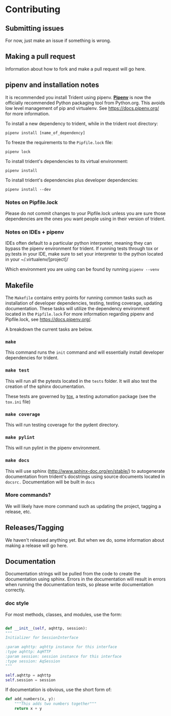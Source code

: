 # Contributing

## Submitting issues

For now, just make an issue if something is wrong.

## Making a pull request

Information about how to fork and make a pull request will go here.

## pipenv and installation notes

It is recommended you install Trident using pipenv.
[**Pipenv**](https://docs.pipenv.org/) is now the officially recommended
Python packaging tool from Python.org. This avoids low level management
of pip and virtualenv. See https://docs.pipenv.org/ for more information.

To install a new dependency to trident, while in the trident root directory:

```
pipenv install [name_of_dependency]
```

To freeze the requirements to the `Pipfile.lock` file:

```
pipenv lock
```

To install trident's dependencies to its virtual environment:

```
pipenv install
```

To install trident's dependencies plus developer dependencies:

```
pipenv install --dev
```

### Notes on Pipfile.lock

Please do not commit changes to your Pipfile.lock unless you are sure
those dependencies are the ones you want people using in their version
of trident.

### Notes on IDEs + pipenv

IDEs often default to a particular python interpreter, meaning they can
bypass the pipenv environment for trident. If running tests through tox or
py.tests in your IDE, make sure to set your interpreter to the python
located in your ~/.virtualenv/[project]/

Which environment you are using can be found by running ``pipenv --venv``

## Makefile

The `Makefile` contains entry points for running common tasks such as
installation of developer dependencies, testing, testing coverage,
updating documentation. These tasks will utilize the dependency environment
located in the `Pipfile.lock` For more information regarding pipenv and Pipfile.lock,
see https://docs.pipenv.org/.

A breakdown the current tasks are below.

### `make`

This command runs the `init` command and will essentially install
developer dependencies for trident.

### `make test`

This will run all the pytests located in the `tests` folder. It will
also test the creation of the sphinx documentation.

These tests are governed by [tox](https://tox.readthedocs.io/en/latest/),
a testing automation package (see the `tox.ini` file)

### `make coverage`

This will run testing coverage for the pydent directory.

### `make pylint`

This will run pylint in the pipenv environment.

### `make docs`

This will use sphinx (http://www.sphinx-doc.org/en/stable/) to autogenerate
documentation from trident's docstrings using source documents located in
`docsrc.` Documentation will be built in `docs`

### More commands?

We will likely have more command such as updating the project, tagging
a release, etc.

## Releases/Tagging

We haven't released anything yet. But when we do, some information
about making a release will go here.

## Documentation

Documentation strings will be pulled from the code to create the documentation using
sphinx. Errors in the documentation will result in errors when running the documentation
tests, so please write documentation correctly.

### doc style

For most methods, classes, and modules, use the form:

```python

def __init__(self, aqhttp, session):
"""
Initializer for SessionInterface

:param aqhttp: aqhttp instance for this interface
:type aqhttp: AqHTTP
:param session: session instance for this interface
:type session: AqSession
"""

self.aqhttp = aqhttp
self.session = session
```

If documentation is obvious, use the short form of:

```python
def add_numbers(x, y):
    """This adds two numbers together"""
    return x + y
```

